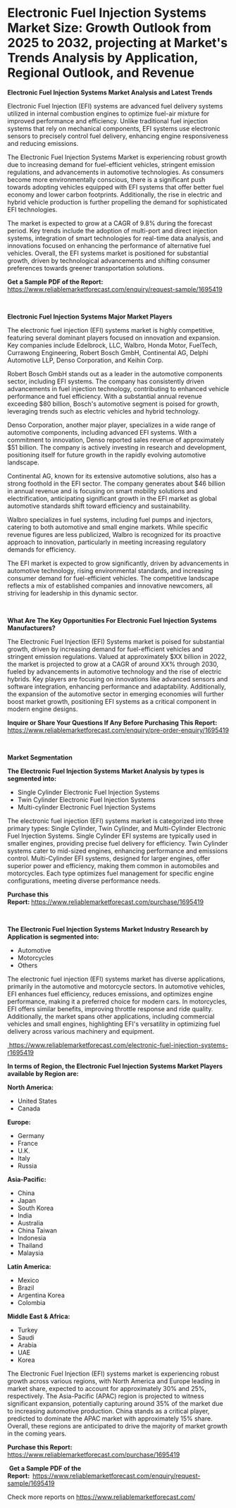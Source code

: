 <p><h1>Electronic Fuel Injection Systems Market Size: Growth Outlook from 2025 to 2032, projecting at Market's Trends Analysis by Application, Regional Outlook, and Revenue</h1></p><p><strong>Electronic Fuel Injection Systems Market Analysis and Latest Trends</strong></p>
<p><p>Electronic Fuel Injection (EFI) systems are advanced fuel delivery systems utilized in internal combustion engines to optimize fuel-air mixture for improved performance and efficiency. Unlike traditional fuel injection systems that rely on mechanical components, EFI systems use electronic sensors to precisely control fuel delivery, enhancing engine responsiveness and reducing emissions.</p><p>The Electronic Fuel Injection Systems Market is experiencing robust growth due to increasing demand for fuel-efficient vehicles, stringent emission regulations, and advancements in automotive technologies. As consumers become more environmentally conscious, there is a significant push towards adopting vehicles equipped with EFI systems that offer better fuel economy and lower carbon footprints. Additionally, the rise in electric and hybrid vehicle production is further propelling the demand for sophisticated EFI technologies.</p><p>The market is expected to grow at a CAGR of 9.8% during the forecast period. Key trends include the adoption of multi-port and direct injection systems, integration of smart technologies for real-time data analysis, and innovations focused on enhancing the performance of alternative fuel vehicles. Overall, the EFI systems market is positioned for substantial growth, driven by technological advancements and shifting consumer preferences towards greener transportation solutions.</p></p>
<p><strong>Get a Sample PDF of the Report:&nbsp;</strong> <a href="https://www.reliablemarketforecast.com/enquiry/request-sample/1695419?utm_campaign=2478&utm_medium=2&utm_source=Github&utm_content=ia&utm_term=30032025&utm_id=electronic-fuel-injection-systems">https://www.reliablemarketforecast.com/enquiry/request-sample/1695419</a></p>
<p>&nbsp;</p>
<p><strong>Electronic Fuel Injection Systems Major Market Players</strong></p>
<p><p>The electronic fuel injection (EFI) systems market is highly competitive, featuring several dominant players focused on innovation and expansion. Key companies include Edelbrock, LLC, Walbro, Honda Motor, FuelTech, Currawong Engineering, Robert Bosch GmbH, Continental AG, Delphi Automotive LLP, Denso Corporation, and Keihin Corp.</p><p>Robert Bosch GmbH stands out as a leader in the automotive components sector, including EFI systems. The company has consistently driven advancements in fuel injection technology, contributing to enhanced vehicle performance and fuel efficiency. With a substantial annual revenue exceeding $80 billion, Bosch's automotive segment is poised for growth, leveraging trends such as electric vehicles and hybrid technology.</p><p>Denso Corporation, another major player, specializes in a wide range of automotive components, including advanced EFI systems. With a commitment to innovation, Denso reported sales revenue of approximately $51 billion. The company is actively investing in research and development, positioning itself for future growth in the rapidly evolving automotive landscape.</p><p>Continental AG, known for its extensive automotive solutions, also has a strong foothold in the EFI sector. The company generates about $46 billion in annual revenue and is focusing on smart mobility solutions and electrification, anticipating significant growth in the EFI market as global automotive standards shift toward efficiency and sustainability.</p><p>Walbro specializes in fuel systems, including fuel pumps and injectors, catering to both automotive and small engine markets. While specific revenue figures are less publicized, Walbro is recognized for its proactive approach to innovation, particularly in meeting increasing regulatory demands for efficiency.</p><p>The EFI market is expected to grow significantly, driven by advancements in automotive technology, rising environmental standards, and increasing consumer demand for fuel-efficient vehicles. The competitive landscape reflects a mix of established companies and innovative newcomers, all striving for leadership in this dynamic sector.</p></p>
<p>&nbsp;</p>
<p><strong>What Are The Key Opportunities For Electronic Fuel Injection Systems Manufacturers?</strong></p>
<p><p>The Electronic Fuel Injection (EFI) Systems market is poised for substantial growth, driven by increasing demand for fuel-efficient vehicles and stringent emission regulations. Valued at approximately $XX billion in 2022, the market is projected to grow at a CAGR of around XX% through 2030, fueled by advancements in automotive technology and the rise of electric hybrids. Key players are focusing on innovations like advanced sensors and software integration, enhancing performance and adaptability. Additionally, the expansion of the automotive sector in emerging economies will further boost market growth, positioning EFI systems as a critical component in modern engine designs.</p></p>
<p><strong>Inquire or Share Your Questions If Any Before Purchasing This Report:</strong> <a href="https://www.reliablemarketforecast.com/enquiry/pre-order-enquiry/1695419?utm_campaign=2478&utm_medium=2&utm_source=Github&utm_content=ia&utm_term=30032025&utm_id=electronic-fuel-injection-systems">https://www.reliablemarketforecast.com/enquiry/pre-order-enquiry/1695419</a></p>
<p>&nbsp;</p>
<p><strong>Market Segmentation</strong></p>
<p><strong>The Electronic Fuel Injection Systems Market Analysis by types is segmented into:</strong></p>
<p><ul><li>Single Cylinder Electronic Fuel Injection Systems</li><li>Twin Cylinder Electronic Fuel Injection Systems</li><li>Multi-cylinder Electronic Fuel Injection Systems</li></ul></p>
<p><p>The electronic fuel injection (EFI) systems market is categorized into three primary types: Single Cylinder, Twin Cylinder, and Multi-Cylinder Electronic Fuel Injection Systems. Single Cylinder EFI systems are typically used in smaller engines, providing precise fuel delivery for efficiency. Twin Cylinder systems cater to mid-sized engines, enhancing performance and emissions control. Multi-Cylinder EFI systems, designed for larger engines, offer superior power and efficiency, making them common in automobiles and motorcycles. Each type optimizes fuel management for specific engine configurations, meeting diverse performance needs.</p></p>
<p><strong>Purchase this Report:&nbsp;</strong><a href="https://www.reliablemarketforecast.com/purchase/1695419?utm_campaign=2478&utm_medium=2&utm_source=Github&utm_content=ia&utm_term=30032025&utm_id=electronic-fuel-injection-systems">https://www.reliablemarketforecast.com/purchase/1695419</a></p>
<p>&nbsp;</p>
<p><strong>The Electronic Fuel Injection Systems Market Industry Research by Application is segmented into:</strong></p>
<p><ul><li>Automotive</li><li>Motorcycles</li><li>Others</li></ul></p>
<p><p>The electronic fuel injection (EFI) systems market has diverse applications, primarily in the automotive and motorcycle sectors. In automotive vehicles, EFI enhances fuel efficiency, reduces emissions, and optimizes engine performance, making it a preferred choice for modern cars. In motorcycles, EFI offers similar benefits, improving throttle response and ride quality. Additionally, the market spans other applications, including commercial vehicles and small engines, highlighting EFI's versatility in optimizing fuel delivery across various machinery and equipment.</p></p>
<p><a href="https://www.reliablemarketforecast.com/electronic-fuel-injection-systems-r1695419?utm_campaign=2478&utm_medium=2&utm_source=Github&utm_content=ia&utm_term=30032025&utm_id=electronic-fuel-injection-systems">&nbsp;https://www.reliablemarketforecast.com/electronic-fuel-injection-systems-r1695419</a></p>
<p><strong>In terms of Region, the Electronic Fuel Injection Systems Market Players available by Region are:</strong></p>
<p>
    <p> <strong> North America: </strong>
        <ul>
            <li>United States</li>
            <li>Canada</li>
        </ul>
        </p> 
    <p> <strong> Europe: </strong>
        <ul>
            <li>Germany</li>
            <li>France</li>
            <li>U.K.</li>
            <li>Italy</li>
            <li>Russia</li>
        </ul>
        </p> 
    <p> <strong> Asia-Pacific: </strong>
        <ul>
            <li>China</li>
            <li>Japan</li>
            <li>South Korea</li>
            <li>India</li>
            <li>Australia</li>
            <li>China Taiwan</li>
            <li>Indonesia</li>
            <li>Thailand</li>
            <li>Malaysia</li>
        </ul>
        </p> 
    <p> <strong> Latin America: </strong>
        <ul>
            <li>Mexico</li>
            <li>Brazil</li>
            <li>Argentina Korea</li>
            <li>Colombia</li>
        </ul>
        </p> 
    <p> <strong> Middle East & Africa: </strong>
        <ul>
            <li>Turkey</li>
            <li>Saudi</li>
            <li>Arabia</li>
            <li>UAE</li>
            <li>Korea</li>
        </ul>
    </p>
    </p>
<p><p>The Electronic Fuel Injection (EFI) systems market is experiencing robust growth across various regions, with North America and Europe leading in market share, expected to account for approximately 30% and 25%, respectively. The Asia-Pacific (APAC) region is projected to witness significant expansion, potentially capturing around 35% of the market due to increasing automotive production. China stands as a critical player, predicted to dominate the APAC market with approximately 15% share. Overall, these regions are anticipated to drive the majority of market growth in the coming years.</p></p>
<p><strong>Purchase this Report: </strong><a href="https://www.reliablemarketforecast.com/purchase/1695419?utm_campaign=2478&utm_medium=2&utm_source=Github&utm_content=ia&utm_term=30032025&utm_id=electronic-fuel-injection-systems">https://www.reliablemarketforecast.com/purchase/1695419</a></p>
<p>&nbsp;<strong>Get a Sample PDF of the Report:&nbsp;&nbsp;</strong><a href="https://www.reliablemarketforecast.com/enquiry/request-sample/1695419?utm_campaign=2478&utm_medium=2&utm_source=Github&utm_content=ia&utm_term=30032025&utm_id=electronic-fuel-injection-systems">https://www.reliablemarketforecast.com/enquiry/request-sample/1695419</a></p>
<p><strong></strong></p>
<p>Check more reports on <a href="https://www.reliablemarketforecast.com/?utm_campaign=2478&utm_medium=2&utm_source=Github&utm_content=ia&utm_term=30032025&utm_id=electronic-fuel-injection-systems">https://www.reliablemarketforecast.com/</a></p>